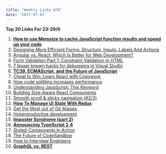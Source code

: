 ```yaml
---
title: 'Weekly Links #70'
date: '2017-07-01'
---
```


**Top 20 Links For 23-29/6**

1.  **[How to use Memoize to cache JavaScript function results and speed up your code](https://medium.freecodecamp.org/understanding-memoize-in-javascript-51d07d19430e)**
2.  [Designing More Efficient Forms: Structure, Inputs, Labels And Actions](https://medium.com/thinking-design/designing-more-efficient-forms-structure-inputs-labels-and-actions-7781d9b6d32c)
3.  [Angular vs. React: Which Is Better for Web Development?](https://www.toptal.com/front-end/angular-vs-react-for-web-development)
4.  [Form Validation Part 1: Constraint Validation in HTML](https://css-tricks.com/form-validation-part-1-constraint-validation-html/)
5.  [7 lesser known hacks for debugging in Visual Studio](https://blogs.msdn.microsoft.com/visualstudio/2017/06/26/7-lesser-known-hacks-for-debugging-in-visual-studio/)
6.  **[TC39, ECMAScript, and the Future of JavaScript](https://ponyfoo.com/articles/tc39-ecmascript-proposals-future-of-javascript)**
7.  [Cheat to Win: Learn React with Copywork](https://daveceddia.com/learn-react-with-copywork/)
8.  [How code splitting increases performance](http://blog.jakoblind.no/2017/06/29/how-code-splitting-increases-performance/)
9.  [Understanding JavaScript: This Keyword](https://hackernoon.com/understanding-javascript-the-this-keyword-4de325d77f68)
10. [Building Size-Aware React Components](https://blog.logrocket.com/building-size-aware-react-components-b4c37e7d96e7)
11. [Smooth scroll & sticky navigation (#2/3)](https://remysharp.com/2017/06/29/smooth-scroll-with-sticky-nav)
12. **[How To Manage UI State With Redux](https://codeburst.io/how-to-manage-ui-state-with-redux-24deb6cf0d57)**
13. [Get the Most out of Git Aliases](https://blog.codecentric.de/en/2017/06/get-git-aliases/)
14. [Hyperproductive development](http://blog.jessitron.com/2017/06/the-most-productive-circumstances-for.html)
15. **[Imposter Syndrome (part 2)](https://codeblog.jonskeet.uk/2017/06/25/imposter-syndrome-part-2/)**
16. **[Announcing TypeScript 2.4](https://blogs.msdn.microsoft.com/typescript/2017/06/27/announcing-typescript-2-4/)**
17. [Styled-Components in Action](https://medium.com/@lvarayut/styled-components-in-action-723852f2a93d)
18. [The Future of CodeSandbox](https://hackernoon.com/the-future-of-codesandbox-d1ccc5aebf59)
19. [How to Interview Engineers](http://blog.triplebyte.com/how-to-interview-engineers)
20. **[GraphQL vs. REST](https://dev-blog.apollodata.com/graphql-vs-rest-5d425123e34b)**
